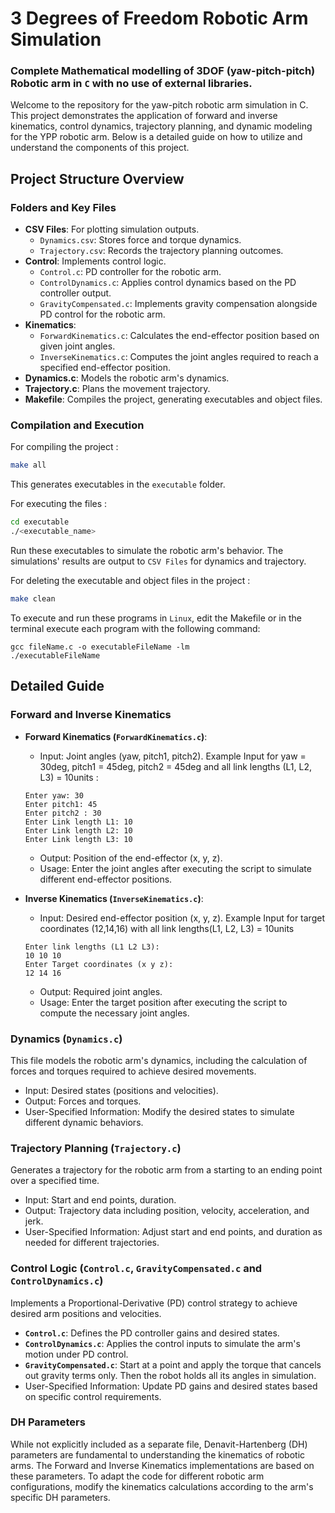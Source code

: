 # 3 Degrees of Freedom Robotic Arm Simulation

### Complete Mathematical modelling of 3DOF (yaw-pitch-pitch) Robotic arm in `C` with no use of external libraries.

Welcome to the repository for the yaw-pitch robotic arm simulation in C. This project demonstrates the application of forward and inverse kinematics, control dynamics, trajectory planning, and dynamic modeling for the YPP robotic arm. Below is a detailed guide on how to utilize and understand the components of this project.

## Project Structure Overview

### Folders and Key Files

- **CSV Files**: For plotting simulation outputs.
  - `Dynamics.csv`: Stores force and torque dynamics.
  - `Trajectory.csv`: Records the trajectory planning outcomes.
- **Control**: Implements control logic.
  - `Control.c`: PD controller for the robotic arm.
  - `ControlDynamics.c`: Applies control dynamics based on the PD controller output.
  - `GravityCompensated.c`: Implements gravity compensation alongside PD control for the robotic arm.
- **Kinematics**:
  - `ForwardKinematics.c`: Calculates the end-effector position based on given joint angles.
  - `InverseKinematics.c`: Computes the joint angles required to reach a specified end-effector position.
- **Dynamics.c**: Models the robotic arm's dynamics.
- **Trajectory.c**: Plans the movement trajectory.
- **Makefile**: Compiles the project, generating executables and object files.

### Compilation and Execution

For compiling the project :

```sh
make all
```

This generates executables in the `executable` folder.

For executing the files :

```sh
cd executable
./<executable_name>
```

Run these executables to simulate the robotic arm's behavior. The simulations' results are output to `CSV Files` for dynamics and trajectory.

For deleting the executable and object files in the project :

```sh
make clean
```

To execute and run these programs in `Linux`, edit the Makefile or in the terminal execute each program with the following command:
```
gcc fileName.c -o executableFileName -lm
./executableFileName
```

## Detailed Guide

### Forward and Inverse Kinematics

- **Forward Kinematics (`ForwardKinematics.c`)**:

  - Input: Joint angles (yaw, pitch1, pitch2).
  Example Input for yaw = 30deg, pitch1 = 45deg, pitch2 = 45deg and all link lengths (L1, L2, L3) = 10units :
  ```
  Enter yaw: 30
  Enter pitch1: 45
  Enter pitch2 : 30
  Enter Link length L1: 10
  Enter Link length L2: 10
  Enter Link length L3: 10
  ```
  - Output: Position of the end-effector (x, y, z).
  - Usage: Enter the joint angles after executing the script to simulate different end-effector positions.

- **Inverse Kinematics (`InverseKinematics.c`)**:
  - Input: Desired end-effector position (x, y, z).
  Example Input for target coordinates (12,14,16) with all link lengths(L1, L2, L3) = 10units
  ```
  Enter link lengths (L1 L2 L3):
  10 10 10
  Enter Target coordinates (x y z):
  12 14 16
  ```
  - Output: Required joint angles.
  - Usage: Enter the target position after executing the script to compute the necessary joint angles.

### Dynamics (`Dynamics.c`)

This file models the robotic arm's dynamics, including the calculation of forces and torques required to achieve desired movements.

- Input: Desired states (positions and velocities).
- Output: Forces and torques.
- User-Specified Information: Modify the desired states to simulate different dynamic behaviors.

### Trajectory Planning (`Trajectory.c`)

Generates a trajectory for the robotic arm from a starting to an ending point over a specified time.

- Input: Start and end points, duration.
- Output: Trajectory data including position, velocity, acceleration, and jerk.
- User-Specified Information: Adjust start and end points, and duration as needed for different trajectories.

### Control Logic (`Control.c`, `GravityCompensated.c` and `ControlDynamics.c`)

Implements a Proportional-Derivative (PD) control strategy to achieve desired arm positions and velocities.

- **`Control.c`**: Defines the PD controller gains and desired states.
- **`ControlDynamics.c`**: Applies the control inputs to simulate the arm's motion under PD control.
- **`GravityCompensated.c`**: Start at a point and apply the torque that cancels out gravity terms only. Then the robot holds all its angles in simulation.
- User-Specified Information: Update PD gains and desired states based on specific control requirements.

### DH Parameters

While not explicitly included as a separate file, Denavit-Hartenberg (DH) parameters are fundamental to understanding the kinematics of robotic arms. The Forward and Inverse Kinematics implementations are based on these parameters. To adapt the code for different robotic arm configurations, modify the kinematics calculations according to the arm's specific DH parameters.
